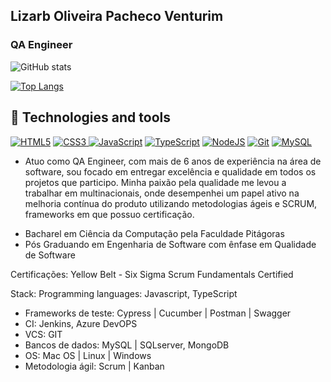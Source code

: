 ## Lizarb Oliveira Pacheco Venturim

### QA Engineer

![GitHub stats](https://github-readme-stats.vercel.app/api?username=lizarbventurim&count_private=true&show_icons=true&theme=dracula)

[![Top Langs](https://github-readme-stats.vercel.app/api/top-langs/?username=lizarbventurim&layout=compact&theme=dracula)](https://github.com/anuraghazra/github-readme-stats)

## 🔧 Technologies and tools
<a href="https://developer.mozilla.org/en-US/docs/Glossary/HTML5"><img alt="HTML5" src="https://img.shields.io/badge/html5%20-%23E34F26.svg?&style=for-the-badge&logo=html5&logoColor=white"/></a> <a href="https://developer.mozilla.org/en-US/docs/Web/CSS"> <img alt="CSS3" src="https://img.shields.io/badge/css3%20-%231572B6.svg?&style=for-the-badge&logo=css3&logoColor=white"/> </a>
<a href="https://developer.mozilla.org/en-US/docs/Web/JavaScript"><img alt="JavaScript" src="https://img.shields.io/badge/javascript%20-%23323330.svg?&style=for-the-badge&logo=javascript&logoColor=%23F7DF1E"/></a> 
<a href="https://www.typescriptlang.org/"><img alt="TypeScript" src="https://img.shields.io/badge/typescript%20-%23007ACC.svg?&style=for-the-badge&logo=typescript&logoColor=white"/></a> 
<a href="https://nodejs.org/en/about/"><img alt="NodeJS" src="https://img.shields.io/badge/Node.js-339933?style=for-the-badge&logo=nodedotjs&logoColor=white"/></a>
<a href="https://git-scm.com/"><img alt="Git" src="https://img.shields.io/badge/git%20-%23F05033.svg?&style=for-the-badge&logo=git&logoColor=white"/></a>
<a href="https://www.mysql.com/"><img alt="MySQL" src="https://img.shields.io/badge/MySQL-00000F?style=for-the-badge&logo=mysql&logoColor=white"/></a>

- Atuo como QA Engineer, com mais de 6 anos de experiência na área de software, sou focado em entregar excelência e qualidade em todos os projetos que participo. Minha paixão pela qualidade me levou a trabalhar em multinacionais, onde desempenhei um papel ativo na melhoria contínua do produto utilizando metodologias ágeis e SCRUM, frameworks em que possuo certificação.

* Bacharel em Ciência da Computação pela Faculdade Pitágoras
* Pós Graduando em Engenharia de Software com ênfase em Qualidade de Software

 
Certificações:
Yellow Belt - Six Sigma
Scrum Fundamentals Certified

Stack:
Programming languages: Javascript, TypeScript 
- Frameworks de teste: Cypress | Cucumber | Postman | Swagger
- CI: Jenkins, Azure DevOPS
- VCS: GIT
- Bancos de dados: MySQL | SQLserver, MongoDB
- OS: Mac OS | Linux | Windows
- Metodologia ágil: Scrum | Kanban
